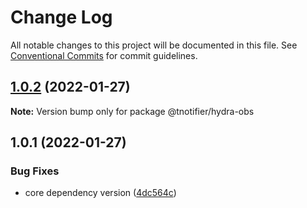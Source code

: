 # Change Log

All notable changes to this project will be documented in this file.
See [Conventional Commits](https://conventionalcommits.org) for commit guidelines.

## [1.0.2](https://github.com/tnotifier/hydra/compare/@tnotifier/hydra-obs@1.0.1...@tnotifier/hydra-obs@1.0.2) (2022-01-27)

**Note:** Version bump only for package @tnotifier/hydra-obs





## 1.0.1 (2022-01-27)


### Bug Fixes

* core dependency version ([4dc564c](https://github.com/tnotifier/hydra/commit/4dc564cbff42c3780f0b32d1867a7dce97b27a28))
